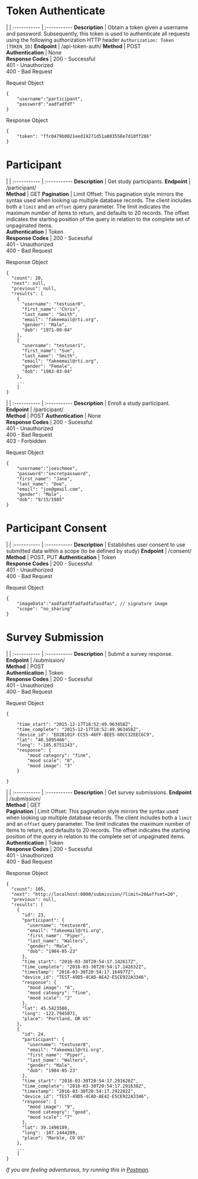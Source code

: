 

# Token Authenticate

|  | 
:----------- | :----------- 
__Description__         | Obtain a token given a username and password. Subsequently, this token is used to authenticate all requests using the following authorization HTTP header `Authorization: Token [TOKEN_ID]`
__Endpoint__         | /api-token-auth/
__Method__        | POST  
__Authentication__         | None       
__Response Codes__         | 200 - Successful<br/>401 - Unauthorized <br/>400 - Bad Request        

Request Object
```
{   
    "username":"participant",
    "password":"aadfadfdf"
}
```

Response Object
```
{
    "token": "ffc0479b0021eed19271d51a803558e7d10ff286"
}
```


# Participant

 |  | 
:----------- | :----------- 
__Description__         | Get study participants.
__Endpoint__         | /participant/       
__Method__         | GET
__Pagination__         | Limit Offset: This pagination style mirrors the syntax used when looking up multiple database records. The client includes both a `limit` and an `offset` query parameter. The limit indicates the maximum number of items to return, and defaults to 20 records. The offset indicates the starting position of the query in relation to the complete set of unpaginated items.  
__Authentication__         | Token  
__Response Codes__         | 200 - Sucessful<br/>401 - Unauthorized <br/>400 - Bad Request   

Response Object
```
{
  "count": 20,
  "next": null,
  "previous": null,
  "results": [
    {
      "username": "testuser0",
      "first_name": "Chris",
      "last_name": "Smith",
      "email": "fakeemail@rti.org",
      "gender": "Male",
      "dob": "1971-09-04"
    },
    {
      "username": "testuser1",
      "first_name": "Sue",
      "last_name": "Smith",
      "email": "fakeemail@rti.org",
      "gender": "Female",
      "dob": "1983-03-04"
    },
    ...
    ]
}

```

|  | 
:----------- | :----------- 
__Description__         | Enroll a study participant.
__Endpoint__         | /participant/       
__Method__         | POST
__Authentication__         | None  
__Response Codes__         | 200 - Sucessful<br/>401 - Unauthorized <br/>400 - Bad Request<br/>403 - Forbidden   

Request Object
```
{   
    "username":"joeschmoe",
    "password":"secretpassword",
    "first_name": "Jane",
    "last_name": "Doe",
    "email": "joe@gmail.com",
    "gender": "Male",
    "dob": "9/15/1985"
}

```


# Participant Consent

|  | 
:----------- | :----------- 
__Description__         | Establishes user consent to use submitted data within a scope (to be defined by study)
__Endpoint__         | /consent/   
__Method__         | POST, PUT 
__Authentication__         | Token          
__Response Codes__         | 200 - Sucessful<br/>401 - Unauthorized <br/>400 - Bad Request

Request Object
```
{   
    "imageData":"aadfadfdfadfadfafasdfas", // signature image
    "scope": "no_sharing"
}
```



# Survey Submission

|  | 
:----------- | :----------- 
__Description__         | Submit a survey response.
__Endpoint__         | /submission/  
__Method__         | POST       
__Authentication__         | Token        
__Response Codes__         | 200 - Sucessful<br/>401 - Unauthorized <br/>400 - Bad Request


Request Object
```
{   

    "time_start": "2015-12-17T18:52:49.963458Z",
    "time_complete": "2015-12-17T18:52:49.963458Z",
    "device_id": "ED2B101F-CC55-46FF-BEE5-60CC32EEC6C9",
    "lat": "40.5895466",
    "long": "-105.0751243",
    "response": {
    	"mood category": "fine",
        "mood scale": "8",
        "mood image": "3"
	}
 
}
```

|  | 
:----------- | :----------- 
__Description__         | Get survey submissions.
__Endpoint__         | /submission/  
__Method__         | GET       
__Pagination__         | Limit Offset: This pagination style mirrors the syntax used when looking up multiple database records. The client includes both a `limit` and an `offset` query parameter. The limit indicates the maximum number of items to return, and defaults to 20 records. The offset indicates the starting position of the query in relation to the complete set of unpaginated items.  
__Authentication__         | Token        
__Response Codes__         | 200 - Sucessful<br/>401 - Unauthorized <br/>400 - Bad Request

Response Object
```
{
  "count": 105,
  "next": "http://localhost:8000/submission/?limit=20&offset=20",
  "previous": null,
  "results": [
    {
      "id": 23,
      "participant": {
        "username": "testuser0",
        "email": "fakeemail@rti.org",
        "first_name": "Piper",
        "last_name": "Walters",
        "gender": "Male",
        "dob": "1984-05-23"
      },
      "time_start": "2016-03-30T20:54:17.142617Z",
      "time_complete": "2016-03-30T20:54:17.142632Z",
      "timestamp": "2016-03-30T20:54:17.164977Z",
      "device_id": "TEST-49D5-4CAD-AE42-E5CE922A3346",
      "response": {
        "mood image": "6",
        "mood cateogry": "fine",
        "mood scale": "2"
      },
      "lat": 45.5423508,
      "long": -122.7945071,
      "place": "Portland, OR US"
    },
    {
      "id": 24,
      "participant": {
        "username": "testuser0",
        "email": "fakeemail@rti.org",
        "first_name": "Piper",
        "last_name": "Walters",
        "gender": "Male",
        "dob": "1984-05-23"
      },
      "time_start": "2016-03-30T20:54:17.291626Z",
      "time_complete": "2016-03-30T20:54:17.291638Z",
      "timestamp": "2016-03-30T20:54:17.292202Z",
      "device_id": "TEST-49D5-4CAD-AE42-E5CE922A3346",
      "response": {
        "mood image": "9",
        "mood cateogry": "good",
        "mood scale": "7"
      },
      "lat": 39.1490189,
      "long": -107.1444289,
      "place": "Marble, CO US"
    },
    ...
    ]
}

```


_If you are feeling adventurous, try running this in [Postman](https://app.getpostman.com/run-collection/6241de2d723c0c4b8780)._



